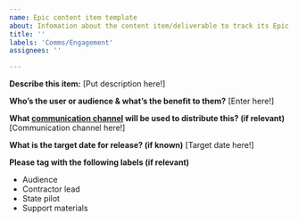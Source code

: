 ```yaml
---
name: Epic content item template
about: Infomation about the content item/deliverable to track its Epic's progress in the content calendar
title: ''
labels: 'Comms/Engagement'
assignees: ''

---
```



**Describe this item:**
[Put description here!]

**Who’s the user or audience & what’s the benefit to them?**
[Enter here!]

**What [communication channel](https://github.com/CMSgov/CMCS-DSG-DSS-Oversight/wiki/Governance-Plan#channels--vehicles-for-communication) will be used to distribute this? (if relevant)**
[Communication channel here!]

**What is the target date for release? (if known)**
[Target date here!]

**Please tag with the following labels (if relevant)**
- Audience
- Contractor lead
- State pilot
- Support materials
